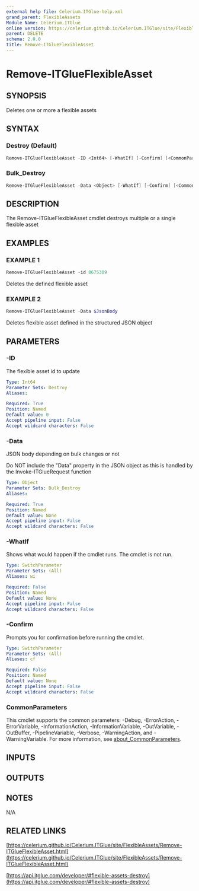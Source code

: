 ```yaml
---
external help file: Celerium.ITGlue-help.xml
grand_parent: FlexibleAssets
Module Name: Celerium.ITGlue
online version: https://celerium.github.io/Celerium.ITGlue/site/FlexibleAssets/Remove-ITGlueFlexibleAsset.html
parent: DELETE
schema: 2.0.0
title: Remove-ITGlueFlexibleAsset
---
```


# Remove-ITGlueFlexibleAsset

## SYNOPSIS
Deletes one or more a flexible assets

## SYNTAX

### Destroy (Default)
```powershell
Remove-ITGlueFlexibleAsset -ID <Int64> [-WhatIf] [-Confirm] [<CommonParameters>]
```

### Bulk_Destroy
```powershell
Remove-ITGlueFlexibleAsset -Data <Object> [-WhatIf] [-Confirm] [<CommonParameters>]
```

## DESCRIPTION
The Remove-ITGlueFlexibleAsset cmdlet destroys multiple or a single
flexible asset

## EXAMPLES

### EXAMPLE 1
```powershell
Remove-ITGlueFlexibleAsset -id 8675309
```

Deletes the defined flexible asset

### EXAMPLE 2
```powershell
Remove-ITGlueFlexibleAsset -Data $JsonBody
```

Deletes flexible asset defined in the structured JSON object

## PARAMETERS

### -ID
The flexible asset id to update

```yaml
Type: Int64
Parameter Sets: Destroy
Aliases:

Required: True
Position: Named
Default value: 0
Accept pipeline input: False
Accept wildcard characters: False
```

### -Data
JSON body depending on bulk changes or not

Do NOT include the "Data" property in the JSON object as this is handled
by the Invoke-ITGlueRequest function

```yaml
Type: Object
Parameter Sets: Bulk_Destroy
Aliases:

Required: True
Position: Named
Default value: None
Accept pipeline input: False
Accept wildcard characters: False
```

### -WhatIf
Shows what would happen if the cmdlet runs.
The cmdlet is not run.

```yaml
Type: SwitchParameter
Parameter Sets: (All)
Aliases: wi

Required: False
Position: Named
Default value: None
Accept pipeline input: False
Accept wildcard characters: False
```

### -Confirm
Prompts you for confirmation before running the cmdlet.

```yaml
Type: SwitchParameter
Parameter Sets: (All)
Aliases: cf

Required: False
Position: Named
Default value: None
Accept pipeline input: False
Accept wildcard characters: False
```

### CommonParameters
This cmdlet supports the common parameters: -Debug, -ErrorAction, -ErrorVariable, -InformationAction, -InformationVariable, -OutVariable, -OutBuffer, -PipelineVariable, -Verbose, -WarningAction, and -WarningVariable. For more information, see [about_CommonParameters](http://go.microsoft.com/fwlink/?LinkID=113216).

## INPUTS

## OUTPUTS

## NOTES
N/A

## RELATED LINKS

[https://celerium.github.io/Celerium.ITGlue/site/FlexibleAssets/Remove-ITGlueFlexibleAsset.html](https://celerium.github.io/Celerium.ITGlue/site/FlexibleAssets/Remove-ITGlueFlexibleAsset.html)

[https://api.itglue.com/developer/#flexible-assets-destroy](https://api.itglue.com/developer/#flexible-assets-destroy)

